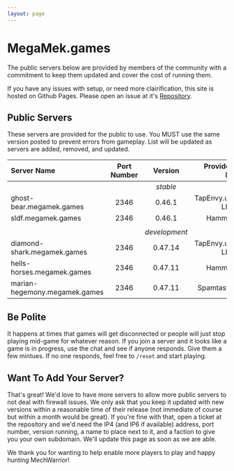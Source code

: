 ```yaml
---
layout: page
---
```

# MegaMek.games

The public servers below are provided by members of the community with a
commitment to keep them updated and cover the cost of running them.

If you have any issues with setup, or need more clairification, this site is
hosted on Github Pages. Please open an issue at it's [Repository](https://github.com/rjhancock/megamek-games).

## Public Servers

These servers are provided for the public to use. You MUST use the same version
posted to prevent errors from gameplay. List will be updated as servers are
added, removed, and updated.

|Server Name|Port Number|Version|Provided By|
|:------|:-----:|:--------:|-------:|
|||*stable*|
|ghost-bear.megamek.games|2346|0.46.1|TapEnvy.us, LLC|
|sldf.megamek.games|2346|0.46.1|Hammer|
|||||
|||*development*|
|diamond-shark.megamek.games|2346|0.47.14|TapEnvy.us, LLC|
|hells-horses.megamek.games|2346|0.47.11|Hammer|
|marian-hegemony.megamek.games|2346|0.47.11|Spamtastic|

## Be Polite

It happens at times that games will get disconnected or people will just stop playing mid-game for whatever reason. If you join a server and it looks like a game is in progress, use the chat and see if anyone responds. Give them a few mintues. If no one responds, feel free to `/reset` and start playing.

## Want To Add Your Server?

That's great! We'd love to have more servers to allow more public servers to not deal with firewall issues. We only ask that you keep it updated with new versions within a reasonable time of their release (not immediate of course but within a month would be great). If you're fine with that, open a ticket at the repository and we'd need the IP4 (and IP6 if available) address, port number, version running, a name to place next to it, and a faction to give you your own subdomain. We'll update this page as soon as we are able.

We thank you for wanting to help enable more players to play and happy hunting MechWarrior!
